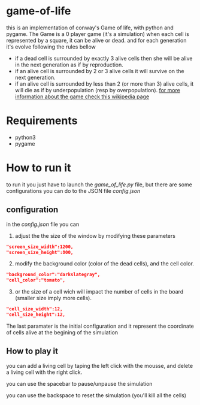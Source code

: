 # game-of-life
this is an implementation of conway's Game of life, with python and pygame.
The Game is a 0 player game (it's a simulation) when each cell is represented by a square, it can be alive or dead. and for each generation it's evolve following the rules bellow
* if a dead cell is surrounded by exactly 3 alive cells then she will be alive in the next generation as if by reproduction. 
* if an alive cell is surrounded by 2 or 3 alive cells it will survive on the next generation.
* if an alive cell is surrounded by less than 2 (or more than 3) alive cells, it will die as if by underpopulation (resp by overpopulation).
[for more information about the game check this wikipedia page](https://en.wikipedia.org/wiki/Conway%27s_Game_of_Life)

# Requirements
* python3
* pygame

# How to run it
to run it you just have to launch the *game_of_life.py* file, but there are some configurations you can do to the JSON file *config.json*
## configuration
in the *config.json* file you can 
1. adjust the the size of the window by modifying these parameters
```JSON
"screen_size_width":1200,
"screen_size_height":800,
```
2. modify the background color (color of the dead cells), and the cell color. 
```JSON
"background_color":"darkslategray",
"cell_color":"tomato",
```
3. or the size of a cell wich will impact the number of cells in the board (smaller size imply more cells). 
```JSON
"cell_size_width":12,
"cell_size_height":12,
```
The last paramater is the initial configuration and it represent the coordinate of cells alive at the begining of the simulation

## How to play it
you can add a living cell by taping the left click with the mousse, and delete a living cell with the right click.

you can use the spacebar to pause/unpause the simulation

you can use the backspace to reset the simulation (you'll kill all the cells)
